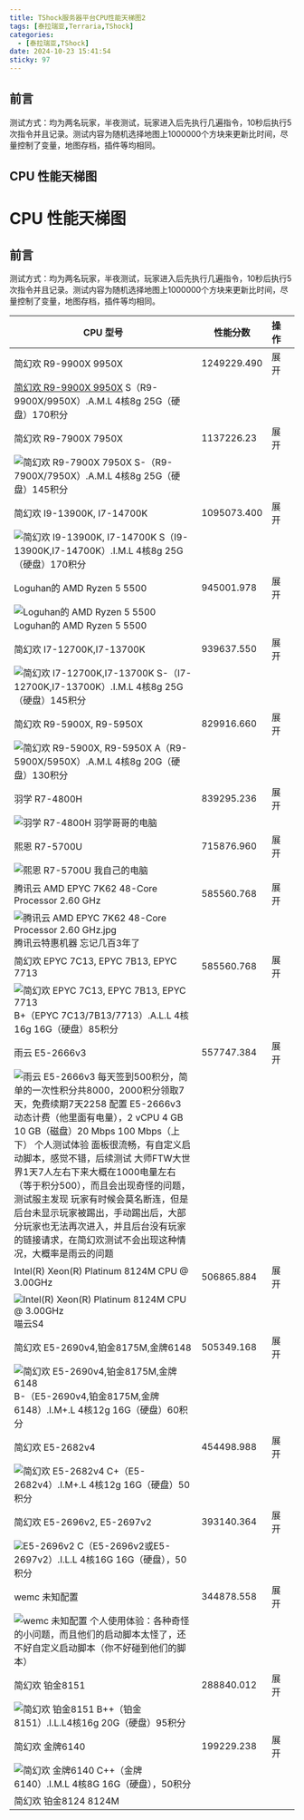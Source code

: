 ```yaml
---
title: TShock服务器平台CPU性能天梯图2
tags: [泰拉瑞亚,Terraria,TShock]
categories:
  - [泰拉瑞亚,TShock]
date: 2024-10-23 15:41:54
sticky: 97
---
```


## 前言

测试方式：均为两名玩家，半夜测试，玩家进入后先执行几遍指令，10秒后执行5次指令并且记录。测试内容为随机选择地图上1000000个方块来更新比时间，尽量控制了变量，地图存档，插件等均相同。

## CPU 性能天梯图
# CPU 性能天梯图

## 前言

测试方式：均为两名玩家，半夜测试，玩家进入后先执行几遍指令，10秒后执行5次指令并且记录。测试内容为随机选择地图上1000000个方块来更新比时间，尽量控制了变量，地图存档，插件等均相同。

| CPU 型号                                                                                                                                                                                                                                                                                                                                               | 性能分数        | 操作 |   |
| ---------------------------------------------------------------------------------------------------------------------------------------------------------------------------------------------------------------------------------------------------------------------------------------------------------------------------------------------------- | ----------- | -- | - |
| 简幻欢 R9-9900X 9950X                                                                                                                                                                                                                                                                                                                         | 1249229.490 | 展开 |   |
| [简幻欢 R9-9900X 9950X](<./TShock服务器平台CPU性能天梯2/简幻欢R9-9900X9950X.jpg>) S（R9-9900X/9950X）.A.M.L 4核8g 25G（硬盘）170积分                                                                                                                                                                                                                                      |             |    |   |
| 简幻欢 R9-7900X 7950X                                                                                                                                                                                                                                                                                                                                   | 1137226.23  | 展开 |   |
| ![简幻欢 R9-7900X 7950X](<TShock服务器平台CPU性能天梯2/简幻欢 R9-7900X 7950X.jpg>) S-（R9-7900X/7950X）.A.M.L 4核8g 25G（硬盘）145积分                                                                                                                                                                                                                                     |             |    |   |
| 简幻欢 I9-13900K, I7-14700K                                                                                                                                                                                                                                                                                                                             | 1095073.400 | 展开 |   |
| ![简幻欢 I9-13900K, I7-14700K](<TShock服务器平台CPU性能天梯2/简幻欢 I9-13900K, I7-14700K.jpg>) S（I9-13900K,I7-14700K）.I.M.L 4核8g 25G（硬盘）170积分                                                                                                                                                                                                                     |             |    |   |
| Loguhan的 AMD Ryzen 5 5500                                                                                                                                                                                                                                                                                                                            | 945001.978  | 展开 |   |
| ![Loguhan的 AMD Ryzen 5 5500](<TShock服务器平台CPU性能天梯2/Loguhan的 AMD Ryzen 5 5500.png>) Loguhan的 AMD Ryzen 5 5500                                                                                                                                                                                                                                        |             |    |   |
| 简幻欢 I7-12700K,I7-13700K                                                                                                                                                                                                                                                                                                                              | 939637.550  | 展开 |   |
| ![简幻欢 I7-12700K,I7-13700K](<TShock服务器平台CPU性能天梯2/简幻欢 I7-12700K,I7-13700K.jpg>) S-（I7-12700K,I7-13700K）.I.M.L 4核8g 25G（硬盘）145积分                                                                                                                                                                                                                      |             |    |   |
| 简幻欢 R9-5900X, R9-5950X                                                                                                                                                                                                                                                                                                                               | 829916.660  | 展开 |   |
| ![简幻欢 R9-5900X, R9-5950X](<TShock服务器平台CPU性能天梯2/简幻欢 R9-5900X, R9-5950X.jpg>) A（R9-5900X/5950X）.A.M.L 4核8g 20G（硬盘）130积分                                                                                                                                                                                                                              |             |    |   |
| 羽学 R7-4800H                                                                                                                                                                                                                                                                                                                                | 839295.236  | 展开 |   |
| ![羽学 R7-4800H](<TShock服务器平台CPU性能天梯2/羽学 R7-4800H.jpg>) 羽学哥哥的电脑                                                                                                                                                                                                                                                                                      |             |    |   |
| 熙恩 R7-5700U                                                                                                                                                                                                                                                                                                                                | 715876.960  | 展开 |   |
| ![熙恩 R7-5700U](<TShock服务器平台CPU性能天梯2/熙恩 R7-5700U.jpg>) 我自己的电脑                                                                                                                                                                                                                                                                                       |             |    |   |
| 腾讯云 AMD EPYC 7K62 48-Core Processor 2.60 GHz                                                                                                                                                                                                                                                                                                         | 585560.768  | 展开 |   |
| ![腾讯云 AMD EPYC 7K62 48-Core Processor 2.60 GHz.jpg](<TShock服务器平台CPU性能天梯2/腾讯云 AMD EPYC 7K62 48-Core Processor 2.60 GHz.jpg>) 腾讯云特惠机器 忘记几百3年了                                                                                                                                                                                                        |             |    |   |
| 简幻欢 EPYC 7C13, EPYC 7B13, EPYC 7713                                                                                                                                                                                                                                                                                                                  | 585560.768  | 展开 |   |
| ![简幻欢 EPYC 7C13, EPYC 7B13, EPYC 7713](<TShock服务器平台CPU性能天梯2/简幻欢 EPYC 7C13, EPYC 7B13, EPYC 7713.jpg>) B+（EPYC 7C13/7B13/7713）.A.L.L 4核16g 16G（硬盘）85积分                                                                                                                                                                                              |             |    |   |
| 雨云 E5-2666v3                                                                                                                                                                                                                                                                                                                               | 557747.384  | 展开 |   |
| ![雨云 E5-2666v3](<TShock服务器平台CPU性能天梯2/雨云 E5-2666v3.jpg>) 每天签到500积分，简单的一次性积分共8000，2000积分领取7天，免费续期7天2258 配置 E5-2666v3 动态计费（他里面有电量），2 vCPU 4 GB 10 GB（磁盘）20 Mbps 100 Mbps（上下） 个人测试体验 面板很流畅，有自定义启动脚本，感觉不错，后续测试 大师FTW大世界1天7人左右下来大概在1000电量左右（等于积分500），而且会出现奇怪的问题，测试服主发现 玩家有时候会莫名断连，但是后台未显示玩家被踢出，手动踢出后，大部分玩家也无法再次进入，并且后台没有玩家的链接请求，在简幻欢测试不会出现这种情况，大概率是雨云的问题 |             |    |   |
| Intel(R) Xeon(R) Platinum 8124M CPU @ 3.00GHz                                                                                                                                                                                                                                                                                                        | 506865.884  | 展开 |   |
| ![Intel(R) Xeon(R) Platinum 8124M CPU @ 3.00GHz](<TShock服务器平台CPU性能天梯2/Intel(R) Xeon(R) Platinum 8124M CPU @ 3.00GHz.jpg>) 喵云S4                                                                                                                                                                                                                     |             |    |   |
| 简幻欢 E5-2690v4,铂金8175M,金牌6148                                                                                                                                                                                                                                                                                                                         | 505349.168  | 展开 |   |
| ![简幻欢 E5-2690v4,铂金8175M,金牌6148](<TShock服务器平台CPU性能天梯2/简幻欢 E5-2690v4,铂金8175M,金牌6148.jpg>) B-（E5-2690v4,铂金8175M,金牌6148）.I.M+.L 4核12g 16G（硬盘）60积分                                                                                                                                                                                                      |             |    |   |
| 简幻欢 E5-2682v4                                                                                                                                                                                                                                                                                                                                        | 454498.988  | 展开 |   |
| ![简幻欢 E5-2682v4](<TShock服务器平台CPU性能天梯2/简幻欢 E5-2682v4.jpg>) C+（E5-2682v4）.I.M+.L 4核12g 16G（硬盘）50积分                                                                                                                                                                                                                                                   |             |    |   |
| 简幻欢 E5-2696v2, E5-2697v2                                                                                                                                                                                                                                                                                                                             | 393140.364  | 展开 |   |
| ![E5-2696v2](<TShock服务器平台CPU性能天梯2/简幻欢 E5-2696v2, E5-2697v2.jpg>) C（E5-2696v2或E5-2697v2）.I.L.L 4核16G 16G（硬盘），50积分                                                                                                                                                                                                                                   |             |    |   |
| wemc 未知配置                                                                                                                                                                                                                                                                                                                                            | 344878.558  | 展开 |   |
| ![wemc 未知配置](<TShock服务器平台CPU性能天梯2/wemc 未知配置.jpg>) 个人使用体验：各种奇怪的小问题，而且他们的启动脚本太怪了，还不好自定义启动脚本（你不好碰到他们的脚本）                                                                                                                                                                                                                                              |             |    |   |
| 简幻欢 铂金8151                                                                                                                                                                                                                                                                                                                                           | 288840.012  | 展开 |   |
| ![简幻欢 铂金8151](<TShock服务器平台CPU性能天梯2/简幻欢 铂金8151.jpg>) B++（铂金8151）.I.L.L4核16g 20G（硬盘）95积分                                                                                                                                                                                                                                                             |             |    |   |
| 简幻欢 金牌6140                                                                                                                                                                                                                                                                                                                                           | 199229.238  | 展开 |   |
| ![简幻欢 金牌6140](<TShock服务器平台CPU性能天梯2/简幻欢 金牌6140.jpg>) C++（金牌6140）.I.M.L 4核8G 16G（硬盘），50积分                                                                                                                                                                                                                                                            |             |    |   |
| 简幻欢 铂金8124 8124M                                                                                                                                                                                                                                                                |             |    |   |
